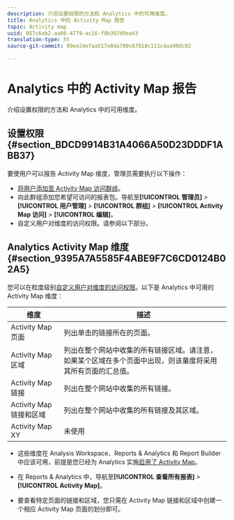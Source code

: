 ```yaml
---
description: 介绍设置权限的方法和 Analytics 中的可用维度。
title: Analytics 中的 Activity Map 报告
topic: Activity map
uuid: 057c6ab2-aa06-4779-ac16-f9b367d9ea43
translation-type: ht
source-git-commit: 99ee24efaa517e8da700c67818c111c4aa90dc02

---
```



# Analytics 中的 Activity Map 报告

介绍设置权限的方法和 Analytics 中的可用维度。

## 设置权限 {#section_BDCD9914B31A4066A50D23DDDF1ABB37}

要使用户可以报告 Activity Map 维度，管理员需要执行以下操作：

* [将用户添加至 Activity Map 访问群组](/help/analyze/activity-map/activitymap-getting-started/activitymap-getting-started-admins/activitymap-enable.md)。
* 向此群组添加您希望可访问的报表包。导航至&#x200B;**[!UICONTROL 管理员]** > **[!UICONTROL 用户管理]** > **[!UICONTROL 群组]** > **[!UICONTROL Activity Map 访问]** > **[!UICONTROL 编辑]**。
* 自定义用户对维度的访问权限。请参阅以下部分。

## Analytics Activity Map 维度 {#section_9395A7A5585F4ABE9F7C6CD0124B02A5}

您可以在粒度级别[自定义用户对维度的访问权限](https://marketing.adobe.com/resources/help/zh_CN/reference/groups-dimensions.html)。以下是 Analytics 中可用的 Activity Map 维度：

| 维度 | 描述 |
|---|---|
| Activity Map 页面 | 列出单击的链接所在的页面。 |
| Activity Map 区域 | 列出在整个网站中收集的所有链接区域。请注意，如果某个区域在多个页面中出现，则该量度将采用其所有页面的汇总值。 |
| Activity Map 链接 | 列出在整个网站中收集的所有链接。 |
| Activity Map 链接和区域 | 列出在整个网站中收集的所有链接及其区域。 |
| Activity Map XY | 未使用 |

* 这些维度在 Analysis Workspace、Reports &amp; Analytics 和 Report Builder 中应该可用，前提是您已经为 Analytics 实施[启用了 Activity Map](/help/analyze/activity-map/activitymap-getting-started/activitymap-getting-started-admins/activitymap-enable.md)。
* 在 Reports &amp; Analytics 中，导航至&#x200B;**[!UICONTROL 查看所有报表]** > **[!UICONTROL Activity Map]**。

* 要查看特定页面的链接和区域，您只需在 Activity Map 链接和区域中创建一个相应 Activity Map 页面的划分即可。

